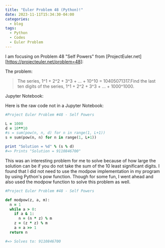 ```yaml
---
title: "Euler Problem 48 (Python)!"
date: 2023-11-11T15:34:30-04:00
categories:
  - blog
tags:
  - Python
  - Codes
  - Euler Problem
---
```


I am focusing on Problem 48 "Self Powers" from [ProjectEuler.net][https://projecteuler.net/problem=48]:

The problem:
> The series, 1^1 + 2^2 + 3^3 + … + 10^10 = 10405071317.Find the last ten digits of the series, 1^1 + 2^2 + 3^3 + … + 1000^1000.

Jupyter Notebook:

Here is the raw code not in a Jupyter Notebook:

```ruby
#Project Euler Problem #48 - Self Powers

L = 1000    
d = 10**10
#s = sum(pow(n, n, d) for n in range(1, L+1)) 
s = sum(pow(n, n) for n in range(1, L+1)) 

print "Solution = %d" % (s % d)
#=> Prints "Solution = 9110846700"
```

This was an interesting problem for me to solve because of how large the solution can be if you do not take the sum of the 10 least significant digits. I found that I did not need to use the modpow implementation in my program by using Python's pow function. Though for some fun, I went ahead and also used the modpow function to solve this problem as well. 

```ruby
#Project Euler Problem #48 - Self Powers

def modpow(z, a, m):
  n = 1
  while a > 0:
    if a & 1:
      n = (n * z) % m
    z = (z * z) % m
    a = a >> 1
  return n

#=> Solves to: 9110846700
```